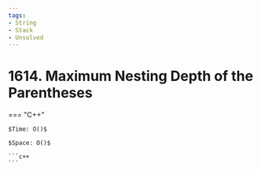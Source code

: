 ```yaml
---
tags:
- String
- Stack
- Unsolved
---
```



# 1614. Maximum Nesting Depth of the Parentheses

=== "C++"

    $Time: O()$

    $Space: O()$

    ```c++
    ```